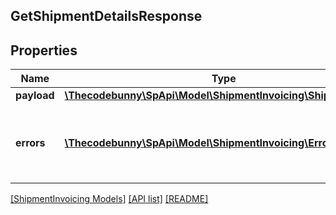 ## GetShipmentDetailsResponse

## Properties

Name | Type | Description | Notes
------------ | ------------- | ------------- | -------------
**payload** | [**\Thecodebunny\SpApi\Model\ShipmentInvoicing\ShipmentDetail**](ShipmentDetail.md) |  | [optional]
**errors** | [**\Thecodebunny\SpApi\Model\ShipmentInvoicing\Error[]**](Error.md) | A list of error responses returned when a request is unsuccessful. | [optional]

[[ShipmentInvoicing Models]](../) [[API list]](../../Api) [[README]](../../../README.md)
